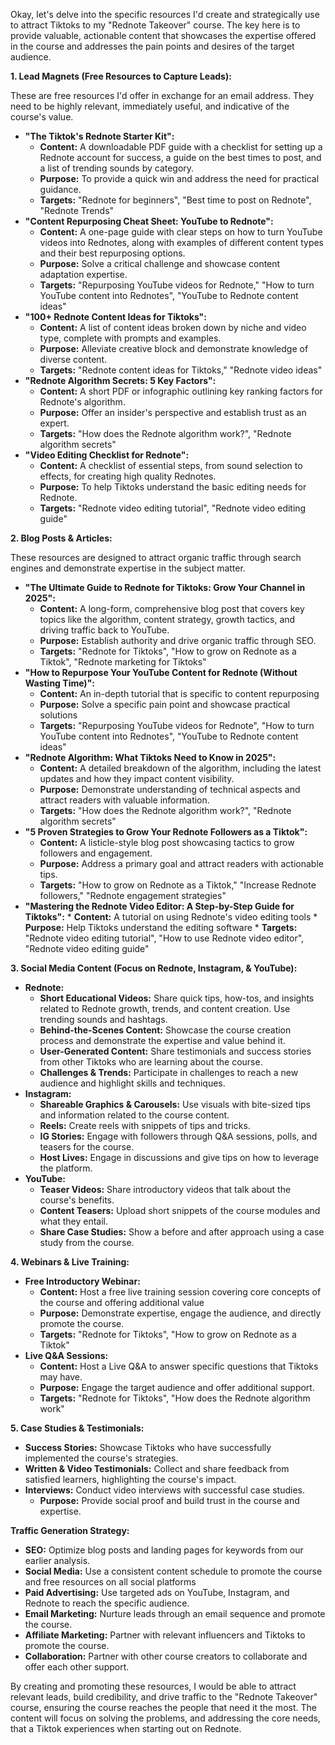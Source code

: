 Okay, let's delve into the specific resources I'd create and strategically use to attract Tiktoks to my "Rednote Takeover" course. The key here is to provide valuable, actionable content that showcases the expertise offered in the course and addresses the pain points and desires of the target audience.

**1. Lead Magnets (Free Resources to Capture Leads):**

These are free resources I'd offer in exchange for an email address. They need to be highly relevant, immediately useful, and indicative of the course's value.

*   **"The Tiktok's Rednote Starter Kit":**
    *   **Content:** A downloadable PDF guide with a checklist for setting up a Rednote account for success, a guide on the best times to post, and a list of trending sounds by category.
    *   **Purpose:** To provide a quick win and address the need for practical guidance.
    *   **Targets:** "Rednote for beginners", "Best time to post on Rednote", "Rednote Trends"
*   **"Content Repurposing Cheat Sheet: YouTube to Rednote":**
    *   **Content:** A one-page guide with clear steps on how to turn YouTube videos into Rednotes, along with examples of different content types and their best repurposing options.
    *   **Purpose:** Solve a critical challenge and showcase content adaptation expertise.
    *   **Targets:** "Repurposing YouTube videos for Rednote," "How to turn YouTube content into Rednotes", "YouTube to Rednote content ideas"
*   **"100+ Rednote Content Ideas for Tiktoks":**
    *   **Content:** A list of content ideas broken down by niche and video type, complete with prompts and examples.
    *   **Purpose:** Alleviate creative block and demonstrate knowledge of diverse content.
    *   **Targets:** "Rednote content ideas for Tiktoks," "Rednote video ideas"
*   **"Rednote Algorithm Secrets: 5 Key Factors":**
    *   **Content:** A short PDF or infographic outlining key ranking factors for Rednote's algorithm.
    *   **Purpose:** Offer an insider's perspective and establish trust as an expert.
    *   **Targets:** "How does the Rednote algorithm work?", "Rednote algorithm secrets"
*   **"Video Editing Checklist for Rednote":**
    *   **Content:** A checklist of essential steps, from sound selection to effects, for creating high quality Rednotes.
    *  **Purpose:** To help Tiktoks understand the basic editing needs for Rednote.
    *  **Targets:** "Rednote video editing tutorial", "Rednote video editing guide"

**2. Blog Posts & Articles:**

These resources are designed to attract organic traffic through search engines and demonstrate expertise in the subject matter.

*   **"The Ultimate Guide to Rednote for Tiktoks: Grow Your Channel in 2025":**
    *   **Content:** A long-form, comprehensive blog post that covers key topics like the algorithm, content strategy, growth tactics, and driving traffic back to YouTube.
    *   **Purpose:** Establish authority and drive organic traffic through SEO.
    *   **Targets:** "Rednote for Tiktoks", "How to grow on Rednote as a Tiktok", "Rednote marketing for Tiktoks"
*   **"How to Repurpose Your YouTube Content for Rednote (Without Wasting Time)":**
    *   **Content:** An in-depth tutorial that is specific to content repurposing
    *   **Purpose:** Solve a specific pain point and showcase practical solutions
    *   **Targets:** "Repurposing YouTube videos for Rednote", "How to turn YouTube content into Rednotes", "YouTube to Rednote content ideas"
*   **"Rednote Algorithm: What Tiktoks Need to Know in 2025":**
    *   **Content:** A detailed breakdown of the algorithm, including the latest updates and how they impact content visibility.
    *   **Purpose:** Demonstrate understanding of technical aspects and attract readers with valuable information.
    *   **Targets:** "How does the Rednote algorithm work?", "Rednote algorithm secrets"
*   **"5 Proven Strategies to Grow Your Rednote Followers as a Tiktok":**
    *   **Content:** A listicle-style blog post showcasing tactics to grow followers and engagement.
    *   **Purpose:** Address a primary goal and attract readers with actionable tips.
    *   **Targets:** "How to grow on Rednote as a Tiktok," "Increase Rednote followers," "Rednote engagement strategies"
*    **"Mastering the Rednote Video Editor: A Step-by-Step Guide for Tiktoks":**
    *  **Content:** A tutorial on using Rednote's video editing tools
    *  **Purpose:** Help Tiktoks understand the editing software
    *   **Targets:** "Rednote video editing tutorial", "How to use Rednote video editor", "Rednote video editing guide"

**3. Social Media Content (Focus on Rednote, Instagram, & YouTube):**

*   **Rednote:**
    *   **Short Educational Videos:** Share quick tips, how-tos, and insights related to Rednote growth, trends, and content creation. Use trending sounds and hashtags.
    *   **Behind-the-Scenes Content:** Showcase the course creation process and demonstrate the expertise and value behind it.
    *   **User-Generated Content:** Share testimonials and success stories from other Tiktoks who are learning about the course.
    *   **Challenges & Trends:** Participate in challenges to reach a new audience and highlight skills and techniques.
*   **Instagram:**
    *   **Shareable Graphics & Carousels:** Use visuals with bite-sized tips and information related to the course content.
    *   **Reels:** Create reels with snippets of tips and tricks.
    *   **IG Stories:** Engage with followers through Q&A sessions, polls, and teasers for the course.
    *   **Host Lives:** Engage in discussions and give tips on how to leverage the platform.
*   **YouTube:**
    *   **Teaser Videos:** Share introductory videos that talk about the course's benefits.
    *   **Content Teasers:** Upload short snippets of the course modules and what they entail.
    *   **Share Case Studies:** Show a before and after approach using a case study from the course.

**4. Webinars & Live Training:**

*   **Free Introductory Webinar:**
    *   **Content:** Host a free live training session covering core concepts of the course and offering additional value
    *   **Purpose:** Demonstrate expertise, engage the audience, and directly promote the course.
    *   **Targets:** "Rednote for Tiktoks", "How to grow on Rednote as a Tiktok"
*   **Live Q&A Sessions:**
    *   **Content:** Host a Live Q&A to answer specific questions that Tiktoks may have.
    *   **Purpose:** Engage the target audience and offer additional support.
    *   **Targets:** "Rednote for Tiktoks", "How does the Rednote algorithm work"

**5. Case Studies & Testimonials:**

*   **Success Stories:** Showcase Tiktoks who have successfully implemented the course's strategies.
*   **Written & Video Testimonials:** Collect and share feedback from satisfied learners, highlighting the course's impact.
*   **Interviews:** Conduct video interviews with successful case studies.
    *   **Purpose:** Provide social proof and build trust in the course and expertise.

**Traffic Generation Strategy:**

*   **SEO:** Optimize blog posts and landing pages for keywords from our earlier analysis.
*   **Social Media:** Use a consistent content schedule to promote the course and free resources on all social platforms
*   **Paid Advertising:** Use targeted ads on YouTube, Instagram, and Rednote to reach the specific audience.
*   **Email Marketing:** Nurture leads through an email sequence and promote the course.
*   **Affiliate Marketing:** Partner with relevant influencers and Tiktoks to promote the course.
*   **Collaboration:** Partner with other course creators to collaborate and offer each other support.

By creating and promoting these resources, I would be able to attract relevant leads, build credibility, and drive traffic to the "Rednote Takeover" course, ensuring the course reaches the people that need it the most. The content will focus on solving the problems, and addressing the core needs, that a Tiktok experiences when starting out on Rednote.
